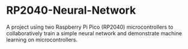 # RP2040-Neural-Network
A project using two Raspberry Pi Pico (RP2040) microcontrollers to collaboratively train a simple neural network and demonstrate machine learning on microcontrollers.
